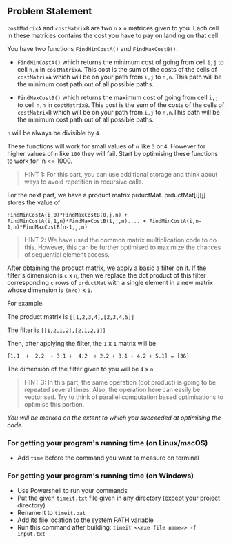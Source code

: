   ## Problem Statement

  `costMatrixA` and `costMatrixB` are two `n` x `n` matrices given to you. Each cell in these matrices contains the cost you have to pay on landing on that cell.

  You have two functions `FindMinCostA()` and `FindMaxCostB()`.

  * `FindMinCostA()` which returns the minimum cost of going from cell `i,j` to cell `n,n` in `costMatrixA`. This cost is the sum of the costs of the cells of `costMatrixA` which will be on your path from `i,j` to `n,n`. This path will be the minimum cost path out of all possible paths.

 * `FindMaxCostB()` which returns the maximum cost of going from cell `i,j` to cell `n,n` in `costMatrixB`. This cost is the sum of the costs of the cells of `costMatrixB` which will be on your path from `i,j` to `n,n`.This path will be the minimum cost path out of all possible paths.
  
  `n` will be always be divisible by `4`. 
  
  These functions will work for small values of `n` like `3` or `4`. However for higher values of `n` like `100` they will fail.
  Start by optimising these functions to work for `n <= 1000. 

  >HINT 1: For this part, you can use additional storage and think about ways to avoid repetition in recursive calls.

  For the next part, we have a product matrix prductMat. 
  prductMat[i][j] stores the value of
  
  `FindMinCostA(i,0)*FindMaxCostB(0,j,n) + FindMinCostA(i,1,n)*FindMaxCostB(1,j,n).... + FindMinCostA(i,n-1,n)*FindMaxCostB(n-1,j,n)`
  
  >HINT 2: We have used the common matrix multiplication code to do this. However, this can be further optimised to  maximize the chances of 
  sequential element access.

  After obtaining the product matrix, we apply a basic a filter on it. If the filter's dimension is `c` x `n`, then we replace
  the dot product of this filter corresponding `c` rows of `prductMat` with a single element in a new matrix whose dimension is `(n/c)` x `1`.

  For example:
  
  The product matrix is `[[1,2,3,4],[2,3,4,5]]` 
  
  The filter is `[[1,2,1,2],[2,1,2,1]]`

  Then, after applying the filter, the `1` x `1` matrix will be 
  
  `[1.1  +  2.2  + 3.1 +  4.2  + 2.2 + 3.1 + 4.2 + 5.1] = [36]`

  The dimension of the filter given to you will be `4` x `n`
  
  >HINT 3: In this part, the same operation (dot product) is going to be repeated several times. Also, the operation here can easily
  be vectorised. Try to think of parallel computation based optimisations to optimise this portion. 

  *You will be marked on the extent to which you succeeded at optimising the code.*

### For getting your program's running time (on Linux/macOS)
* Add `time` before the command you want to measure on terminal
### For getting your program's running time (on Windows)
* Use Powershell to run your commands
* Put the given `timeit.txt` file given in any directory (except your project directory)
* Rename it to  `timeit.bat`
* Add its file location to the system PATH variable
* Run this command after building:
`timeit <<exe file name>> -f input.txt`
